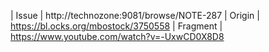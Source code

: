 | Issue    | http://technozone:9081/browse/NOTE-287
| Origin   | https://bl.ocks.org/mbostock/3750558
| Fragment | <https://www.youtube.com/watch?v=-UxwCD0X8D8>